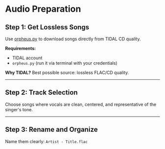 # Audio Preparation

## Step 1: Get Lossless Songs
Use [orpheus.py](https://github.com/yaronzz/Tidal-Media-Downloader) to download songs directly from TIDAL CD quality.

**Requirements:**
- TIDAL account
- `orpheus.py` (run it via terminal with your credentials)

**Why TIDAL?**
Best possible source: lossless FLAC/CD quality.

---

## Step 2: Track Selection
Choose songs where vocals are clean, centered, and representative of the singer's tone.

---

## Step 3: Rename and Organize
Name them clearly: `Artist - Title.flac`
